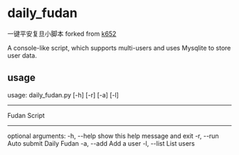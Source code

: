 # daily_fudan
一键平安复旦小脚本 forked from [k652](https://github.com/k652)


A console-like script, which supports multi-users and uses Mysqlite to store user data. 
## usage
usage: daily_fudan.py [-h] [-r] [-a] [-l]
*****************
Fudan Script
*****************
optional arguments:
  -h, --help  show this help message and exit
  -r, --run   Auto submit Daily Fudan
  -a, --add   Add a user
  -l, --list  List users